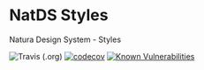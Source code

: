# NatDS Styles
Natura Design System - Styles

![Travis (.org)](https://img.shields.io/travis/natura-cosmeticos/NATDS.svg?style=flat-square)
[![codecov](https://codecov.io/gh/natura-cosmeticos/NATDS/branch/master/graph/badge.svg)](https://codecov.io/gh/natura-cosmeticos/NATDS)
[![Known Vulnerabilities](https://snyk.io/test/github/natura-cosmeticos/NATDS/badge.svg?targetFile=package.json)](https://snyk.io/test/github/natura-cosmeticos/NATDS?targetFile=package.json)
